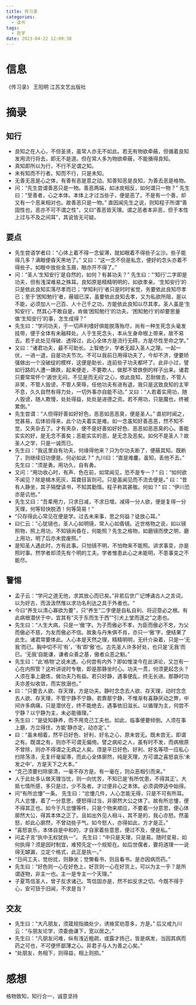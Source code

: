 ```yaml
---
title: 传习录
categories:
  - 读书
tags:
  - 哲学
date: 2023-04-22 12:09:38
---
```


# 信息

《传习录》 王阳明 江苏文艺出版社

# 摘录

## 知行

- 良知之在人心，不但圣贤，虽常人亦无不如此。若无有物欲牵蔽，但循着良知发用流行将去，即无不是道。但在常人多为物欲牵蔽，不能循得良知。
- 真知即所以为行，不行不足谓之知。
- 未有知而不行者。知而不行，只是未知。
- 无善无恶是心之体，有善有恶是意之动。知善知恶是良知，为善去恶是格物。
- 问：“先生尝谓善恶只是一物。善恶两端，如冰炭相反，如何谓只一物？” 先生曰：“至善者，心之本体。本体上才过当些子，便是恶了。不是有一个善，却又有一个恶来相对也。故善恶只是一物。” 直因闻先生之说，则知程子所谓“善固性也，恶亦不可不谓之性”，又曰“善恶皆天理。谓之恶者本非恶，但于本性上过与不及之间耳”，其说皆无可疑。

## 要点

- 先生尝语学者曰：“心体上着不得一念留滞，就如眼着不得些子尘沙。些子能得几多？满眼便昏天黑地了。” 又曰：“这一念不但是私念，便好的念头亦着不得些子。如眼中放些金玉屑，眼亦开不得了。”
- 问：“圣人‘生知安行’是自然的，如何？有甚功夫？” 先生曰：“‘知行’二字即是功夫，但有浅深难易之殊耳。良知原是精精明明的，如欲孝亲。‘生知安行’的只是依此良知实落尽孝而已；‘学知利行’者只是时时省觉，务要依此良知尽孝已；至于‘困知勉行’者，蔽锢已深，虽要依此良知去孝，又为私欲所阻，是以不能，必须加人一己百、人十己千之功，方能依此良知以尽其孝。圣人虽是‘生知安行’，然其心不敢自是，肯做‘困知勉行’的功夫。‘困知勉行’的却要思量做‘生知安行’的事，怎生成得？”
- 先生曰：“学问功夫，于一切声利嗜好俱能脱落殆尽，尚有一种生死念头毫发挂带，便于全体有未融释处。人于生死念头，本从生身命根上带来，故不易去。若于此处见得破、透得过，此心全体方是流行无碍，方是尽性至命之学。”
- 又曰：“诸君功夫，最不可助长。上智绝少，学者无超入圣人之理。一起一伏，一进一退，自是功夫节次。不可以我前日用得功夫了，今却不济，便要矫强做出一个没破绽的模样，这便是助长，连前些子功夫都坏了。此非小过，譬如行路的人遭一蹶跌，起来便走，不要欺人，做那不曾跌倒的样子出来。诸君只要常常怀个‘遁世无闷，不见是而无闷’之心，依此良知，忍耐做去，不管人非笑，不管人毁谤，不管人荣辱，任他功夫有进有退，我只是这致良知的主宰不息，久久自然有得力处，一切外事亦自能不动。” 又曰：“人若着实用功，随人毁谤，随人欺慢，处处得益，处处是进德之资。若不用功，只是魔也，终被累倒。”
- 先生尝谓：“人但得好善如好好色，恶恶如恶恶臭，便是圣人。” 直初时闻之，觉甚易，后体验得来，此个功夫着实是难。如一念虽知好善恶恶，然不知不觉，又夹杂去了。才有夹杂，便不是好善如好好色、恶恶如恶恶臭的心。善能实实的好，是无念不善矣；恶能实实的恶，是无念及恶矣。如何不是圣人？故圣人之学，只是一诚而已。
- 先生曰：“我这里自有功夫，何缘得他来？只为尔功夫断了，便蔽其知。既断了，则继续旧功便是。何必如此？” 九川曰：“直是难鏖。虽知，丢他不去。” 先生曰：“须是勇。用功久，自有勇。
- 又问：“用功收心时，有声、色在前，如常闻见，恐不是专一？” 曰：“如何欲不闻见？除是槁木死灰，耳聋目盲则可。只是虽闻见而不流去便是。” 曰：“昔有人静坐，其子隔壁读书，不知其勤惰。程子称其甚敬。何如？” 曰：“伊川恐亦是讥他。”
- 先生又曰：“吾辈用力，只求日减，不求日增。减得一分人欲，便是复得一分天理，何等轻快脱洒！何等简易！”
- “只存得此心常见在便是学。过去未来事，思之何益？徒放心耳。”
- 曰仁云：“心犹镜也，圣人心如明镜，常人心如昏镜。近世格物之说，如以镜照物，照上用功，不知镜尚昏在，何能照？先生之格物，如磨镜而使之明，磨上用功，明了后亦未尝废照。”
- 是知圣人遇此时，方有此事。只怕镜不明，不怕物来不能照。讲求事变，亦是照时事。然学者却须先有个明的工夫。学者惟患此心之未能明，不患事变之不能尽。

## 警惕

- 孟子云：“学问之道无他，求其放心而已矣。”非若后世广记博诵古人之言词，以为好古，而汲汲然惟以求功名利达之具于外者也。“
- 今曰“养生以清心寡欲为要”，只“养生”二字便是自私自利、将迎意必之根。有此病根潜伏于中，宜其有“灭于东而生于西”“引犬上堂而逐之”之患也。
- 先生曰：“人生大病，只是一‘傲’字。为子而傲必不孝，为臣而傲必不忠，为父而傲必不慈，为友而傲必不信。故象与丹朱俱不肖，亦只一‘傲’字，便结果了此生。诸君常要体此。人心本是天然之理，精精明明，无纤介染着，只是一‘无我’而已。胸中切不可‘有’，‘有’即‘傲’也。古先圣人许多好处，也只是‘无我’而已。‘无我’自能谦，谦者众善之基，傲者众恶之魁。”
- 先生曰：“此‘格物’之说未透。心何尝有内外？即如惟浚今在此讲论，又岂有一心在内照管？这听讲说时专敬，即是那静坐时心。功夫一贯，何须更起念头？人须在事上磨炼，做功夫乃有益。若只好静，遇事便乱，终无长进。那静时功夫亦差似收敛，而实放溺也。”
- 曰：“只要去人欲、存天理，方是功夫。静时念念去人欲、存天理，动时念念去人欲、存天理，不管宁静不宁静。若靠那宁静，不惟渐有喜静厌动之弊，中间许多病痛，只是潜伏在，终不能绝去，遇事依旧滋长。以循理为主，何尝不宁静？以宁静为主，未必能循理。”
- 先生曰：“是徒知静养，而不用克己工夫也。如此，临事便要倾倒。人须在事上磨，方立得住，方能‘静亦定，动亦定’。”
- 曰：“虽未相着，然平日好色、好利、好名之心，原未尝无。既未尝无，即谓之有。既谓之有，则亦不可谓无偏倚。譬之病疟之人，虽有时不发，而病根原不曾除，则亦不得谓之无病之人矣。须是平日好色、好利、好名等项一应私心扫除荡涤，无复纤毫留滞，而此心全体廓然，纯是天理，方可谓之喜怒哀乐‘未发之中’，方是天下之大本。”
- “克己须要扫除廓清，一毫不存方是。有一毫在，则众恶相引而来。”
- 人于此处多认做天理当忧，则一向忧苦，不知已是‘有所忧患，不得其正’。大抵七情所感，多只是过，少不及者。才过便非心之本体。必须调停适中始得。
- 问“有所忿懥”一条。 先生曰：“忿懥几件，人心怎能无得，只是不可有所耳。凡人忿懥，着了一分意思，便怒得过当，非廓然大公之体了。故有所忿懥，便不得其正也。如今于凡忿懥等件，只是个物来顺应，不要着一分意思，便心体廓然大公，得其本体之正了。且如出外见人相斗，其不是的，我心亦怒。然虽怒，却此心廓然，不曾动些子气。如今怒人，亦得如此，方才是正。”
- “喜怒哀乐，本体自是中和的，才自家着些意思，便过不及，便是私。”
- 问孟子言“执中无权犹执一”。 先生曰：“中只是天理，只是易。随时变易，如何执得？须是因时制宜，难预先定一个规矩在。如后世儒者，要将道理一一说得无罅漏，立定个格式，此正是执一。”
- “日间工夫，觉纷扰，则静坐；觉懒看书，则且看书。是亦因病而药。”
- 先生曰：“好色则一心在好色上，好货则一心在好货上，可以为主一乎？是所谓逐物，非主一也。主一是专主一个天理。”
- 子夏笃信圣人，曾子反求诸己。笃信固亦是，然不如反求之切。今既不得于心，安可狃于旧闻，不求是当？

## 交友

- 先生曰：“大凡朋友，须箴规指摘处少，诱掖奖劝意多，方是。” 后又戒九川云：“与朋友论学，须委曲谦下，宽以居之。”
- 先生曰：“凡朋友问难，纵有浅近粗疏，或露才扬己，皆是病发，当因其病而药之可也，不可便怀鄙薄之心。非君子与人为善之心矣。”
- “处朋友，务相下，则得益，相上则损。”

# 感想

格物致知，知行合一，诚意坚持